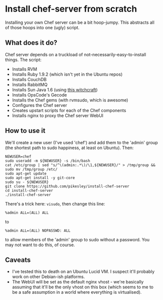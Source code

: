 Install chef-server from scratch
================================

Installing your own Chef server can be a bit hoop-jumpy. This abstracts all of those hoops into one (ugly) script.

What does it do?
----------------

Chef server depends on a truckload of not-necessarily-easy-to-install things. The script:

+ Installs RVM
+ Installs Ruby 1.9.2 (which isn't yet in the Ubuntu repos)
+ Installs CouchDB
+ Installs RabbitMQ
+ Installs Sun Java 1.6 (using [this witchcraft](https://github.com/flexiondotorg/oab-java6))
+ Installs OpsCode's Gecode
+ Installs the Chef gems (with rvmsudo, which is awesome)
+ Configures the Chef server
+ Creates upstart scripts for each of the Chef components
+ Installs nginx to proxy the Chef server WebUI

How to use it
-------------

We'll create a new user (I've used 'chef') and add them to the 'admin' group (the shortest path to sudo happiness, at least on Ubuntu). Then:

    NEWUSER=chef
    sudo useradd -m ${NEWUSER} -s /bin/bash
    cat /etc/group | sed "s/^\(admin:.*\)/\1,${NEWUSER}/" > /tmp/group && sudo mv /tmp/group /etc/
    sudo apt-get update
    sudo apt-get install -y git-core
    sudo su - ${NEWUSER} 
    git clone https://github.com/pikesley/install-chef-server
    cd install-chef-server
    ./install-chef-server

There's a trick here: `visudo`, then change this line:

    %admin ALL=(ALL) ALL

to

    %admin ALL=(ALL) NOPASSWD: ALL

to allow members of the 'admin' group to sudo without a password. You may not want to do this, of course.

Caveats
-------

+ I've tested this to death on an Ubuntu Lucid VM. I suspect it'll probably work on other Debian-ish platforms.
+ The WebUI will be set as the default nginx vhost - we're basically assuming that it'll be the only vhost on this box (which seems to me to be a safe assumption in a world where everything is virtualised).

